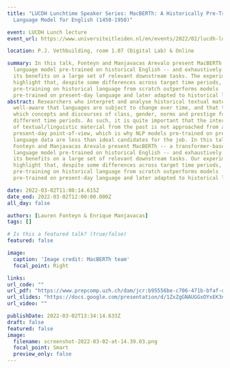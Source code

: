 ```yaml
---
title: "LUCDH Lunchtime Speaker Series: MacBERTh: A Historically Pre-Trained
  Language Model for English (1450-1950)"

event: LUCDH Lunch lecture
event_url: https://www.universiteitleiden.nl/en/events/2022/02/lucdh-lunchtime-speaker-series-fonteyn-manjavacas

location: P.J. Vethbuilding, room 1.07 (Digital Lab) & Online

summary: In this talk, Fonteyn and Manjavacas Arevalo present MacBERTh -- a transformer-based
  language model pre-trained on historical English -- and exhaustively assess
  its benefits on a large set of relevant downstream tasks. The experiments
  highlight that, despite some differences across target time periods,
  pre-training on historical language from scratch outperforms models
  pre-trained on present-day language and later adapted to historical language.
abstract: Researchers who interpret and analyse historical textual material are
  well-aware that languages are subject to change over time, and that the way in
  which concepts and discourses of class, gender, norms and prestige function in
  different time periods. As such, it is quite important that the interpretation
  of textual/linguistic material from the past is not approached from a
  present-day point-of-view, which is why NLP models pre-trained on present-day
  language data are less than ideal candidates for the job. In this talk,
  Fonteyn and Manjavacas Arevalo present MacBERTh -- a transformer-based
  language model pre-trained on historical English -- and exhaustively assess
  its benefits on a large set of relevant downstream tasks. Our experiments
  highlight that, despite some differences across target time periods,
  pre-training on historical language from scratch outperforms models
  pre-trained on present-day language and later adapted to historical language.

date: 2022-03-02T11:00:14.615Z
date_end: 2022-03-02T12:00:00.000Z
all_day: false

authors: [Lauren Fonteyn & Enrique Manjavacas]
tags: []

# Is this a featured talk? (true/false)
featured: false

image:
  caption: 'Image credit: MacBERTh team'
  focal_point: Right

links:
url_code: ""
url_pdf: "https://www.prepcomp.uzh.ch/dam/jcr:b95556be-c706-471b-bfaf-db4f367f3c67/Fonteyn&Manjavacas.pdf"
url_slides: "https://docs.google.com/presentation/d/1ZxZgGNAUGGxOYxEK3nljH5AKkCHW_8E0Bs4Z-sFhce4/edit?usp=sharing"
url_video: ""

publishDate: 2022-03-02T13:34:14.633Z
draft: false
featured: false
image:
  filename: screenshot-2022-03-02-at-14.39.03.png
  focal_point: Smart
  preview_only: false
---
```

